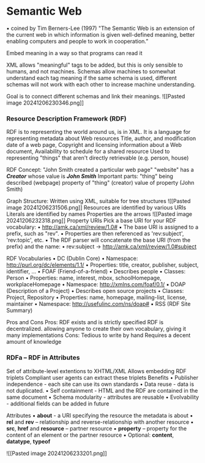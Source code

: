 # Semantic Web
▪ coined by Tim Berners-Lee (1997)
"The Semantic Web is an extension of the current web in which information is given well-defined meaning, better enabling computers and people to work in cooperation.”

Embed meaning in a way so that programs can read it

XML allows "meaningful" tags to be added, but this is only sensible to humans, and not machines.
Schemas allow machines to somewhat understand each tag meaning if the same schema is used, different schemas will not work with each other to increase machine understanding.

Goal is to connect different schemas and link their meanings.
![[Pasted image 20241206230346.png]]
### Resource Description Framework (RDF)
RDF is to representing the world around us, is in XML.
It is a language for representing metadata about Web resources
	Title, author, and modification date of a web page,
	Copyright and licensing information about a Web document,
	Availability to schedule for a shared resource
Used to representing "things" that aren't directly retrievable (e.g. person, house) 

RDF Concept:
"John Smith created a particular web page"
"website" has a ***Creator*** whose value is ***John Smith***
Important parts:
	"thing" being described (webpage)
	property of "thing" (creator)
	value of property (John Smith)

Graph Structure:
Written using XML, suitable for tree structures
![[Pasted image 20241206231506.png]]
Resources are identified by various URIs
Literals are identified by names
Properties are the arrows
![[Pasted image 20241206232318.png]]
Property URIs
	Pick a base URI for your RDF vocabulary:
	• http://amk.ca/xml/review/1.0#
	▪ The base URI is assigned to a prefix, such as "rev".
	▪ Properties are then referenced as 'rev:subject', 'rev:topic', etc.
	▪ The RDF parser will concatenate the base URI (from the prefix) and the
	name:
	• rev:subject → http://amk.ca/xml/review/1.0#subject

RDF Vocabularies
	▪ DC (Dublin Core)
		• Namespace: http://purl.org/dc/elements/1.1/
		• Properties: title, creator, publisher, subject, identifier, …
	▪ FOAF (Friend-of-a-friend)
		• Describes people
		• Classes: Person
		• Properties: name, interest, mbox, schoolHomepage, workplaceHomepage
		• Namespace: http://xmlns.com/foaf/0.1/
	▪ DOAP (Description of a Project)
		• Describes open source projects
		• Classes: Project, Repository
		• Properties: name, homepage, mailing-list, license, maintainer
		• Namespace: http://usefulinc.com/ns/doap#
	▪ RSS (RDF Site Summary)

Pros and Cons
Pros:
	RDF exists and is strictly specified
	RDF is decentralized. allowing anyone to create their own vocabulary, giving it many implementations
Cons:
	Tedious to write by hand
	Requires a decent amount of knowledge

### RDFa – RDF in Attributes
Set of attribute-level extentions to XHTML/XML
Allows embedding RDF triplets 
Compliant user agents can extract these triplets
Benefits
	• Publisher independence - each site can use its own standards
	• Data reuse - data is not duplicated.
	• Self containment - HTML and the RDF are contained in the same document
	• Schema modularity - attributes are reusable
	• Evolvability - additional fields can be added in future

Attributes
	▪ **about** - a URI specifying the resource the metadata is about
	▪ **rel** and **rev** – relationship and reverse-relationship with another resource
	▪ **src**, **href** and **resource** – partner resource
	▪ **property** – property for the content of an element or the partner
	resource
	▪ Optional: **content**, **datatype**, **typeof**

![[Pasted image 20241206233201.png]]
